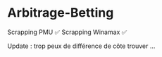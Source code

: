 # Arbitrage-Betting

Scrapping PMU ✅
Scrapping Winamax ✅


Update : trop peux de différence de côte trouver ... 
